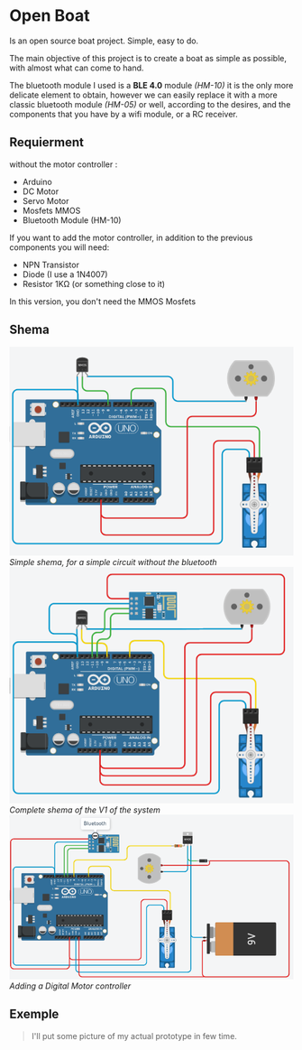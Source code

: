 # Open Boat
Is an open source boat project. Simple, easy to do.

The main objective of this project is to create a boat as simple as possible, with almost what can come to hand.

The bluetooth module I used is a **BLE 4.0** module *(HM-10)* it is the only more delicate element to obtain, however we can easily replace it with a more classic bluetooth module *(HM-05)* or well, according to the desires, and the components that you have by a wifi module, or a RC receiver.

## Requierment
without the motor controller :
- Arduino
- DC Motor
- Servo Motor
- Mosfets MMOS
- Bluetooth Module (HM-10)

If you want to add the motor controller, in addition to the previous components you will need:
- NPN Transistor
- Diode (I use a 1N4007)
- Resistor 1KΩ (or something close to it)

In this version, you don't need the MMOS Mosfets

## Shema
![Shema](img/shema0.png)
*Simple shema, for a simple circuit without the bluetooth*
![ShemaComplete](img/shema1.png)
*Complete shema of the V1 of the system*
![Shema of the system with a Digital Motor controller](img/shema2.png)
*Adding a Digital Motor controller*
## Exemple
> I'll put some picture of my actual prototype in few time.